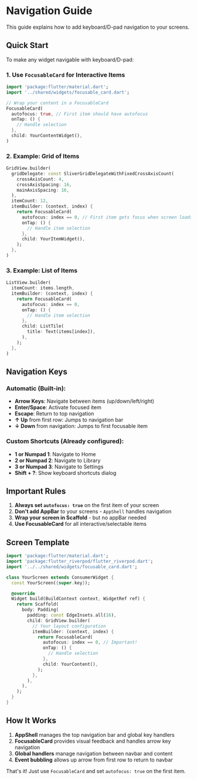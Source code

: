 # Navigation Guide

This guide explains how to add keyboard/D-pad navigation to your screens.

## Quick Start

To make any widget navigable with keyboard/D-pad:

### 1. Use `FocusableCard` for Interactive Items

```dart
import 'package:flutter/material.dart';
import '../shared/widgets/focusable_card.dart';

// Wrap your content in a FocusableCard
FocusableCard(
  autofocus: true, // First item should have autofocus
  onTap: () {
    // Handle selection
  },
  child: YourContentWidget(),
)
```

### 2. Example: Grid of Items

```dart
GridView.builder(
  gridDelegate: const SliverGridDelegateWithFixedCrossAxisCount(
    crossAxisCount: 4,
    crossAxisSpacing: 16,
    mainAxisSpacing: 16,
  ),
  itemCount: 12,
  itemBuilder: (context, index) {
    return FocusableCard(
      autofocus: index == 0, // First item gets focus when screen loads
      onTap: () {
        // Handle item selection
      },
      child: YourItemWidget(),
    );
  },
)
```

### 3. Example: List of Items

```dart
ListView.builder(
  itemCount: items.length,
  itemBuilder: (context, index) {
    return FocusableCard(
      autofocus: index == 0,
      onTap: () {
        // Handle item selection
      },
      child: ListTile(
        title: Text(items[index]),
      ),
    );
  },
)
```

## Navigation Keys

### Automatic (Built-in):

- **Arrow Keys**: Navigate between items (up/down/left/right)
- **Enter/Space**: Activate focused item
- **Escape**: Return to top navigation
- **↑ Up** from first row: Jumps to navigation bar
- **↓ Down** from navigation: Jumps to first focusable item

### Custom Shortcuts (Already configured):

- **1 or Numpad 1**: Navigate to Home
- **2 or Numpad 2**: Navigate to Library
- **3 or Numpad 3**: Navigate to Settings
- **Shift + ?**: Show keyboard shortcuts dialog

## Important Rules

1. **Always set `autofocus: true`** on the first item of your screen
2. **Don't add AppBar** to your screens - `AppShell` handles navigation
3. **Wrap your screen in Scaffold** - but no appBar needed
4. **Use FocusableCard** for all interactive/selectable items

## Screen Template

```dart
import 'package:flutter/material.dart';
import 'package:flutter_riverpod/flutter_riverpod.dart';
import '../../shared/widgets/focusable_card.dart';

class YourScreen extends ConsumerWidget {
  const YourScreen({super.key});

  @override
  Widget build(BuildContext context, WidgetRef ref) {
    return Scaffold(
      body: Padding(
        padding: const EdgeInsets.all(16),
        child: GridView.builder(
          // Your layout configuration
          itemBuilder: (context, index) {
            return FocusableCard(
              autofocus: index == 0, // Important!
              onTap: () {
                // Handle selection
              },
              child: YourContent(),
            );
          },
        ),
      ),
    );
  }
}
```

## How It Works

1. **AppShell** manages the top navigation bar and global key handlers
2. **FocusableCard** provides visual feedback and handles arrow key navigation
3. **Global handlers** manage navigation between navbar and content
4. **Event bubbling** allows up arrow from first row to return to navbar

That's it! Just use `FocusableCard` and set `autofocus: true` on the first item.
